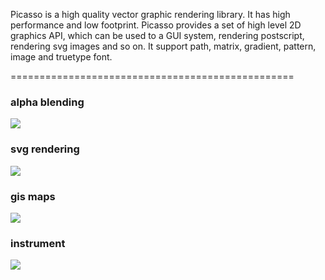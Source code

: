 Picasso is a high quality vector graphic rendering library. It has high performance and low footprint. Picasso provides a set of high level 2D graphics API, which can be used to a GUI system, rendering postscript, rendering svg images and so on. It support path, matrix, gradient, pattern, image and truetype font. 

=================================================
### **alpha blending**
![](https://github.com/onecoolx/picasso/blob/master/demos/flowers.png)

### **svg rendering**
![](https://github.com/onecoolx/picasso/blob/master/demos/tiger.png)

### **gis maps**
![](https://github.com/onecoolx/picasso/blob/master/demos/gis.png)

### **instrument**
![](https://github.com/onecoolx/picasso/blob/master/demos/clock.png)


